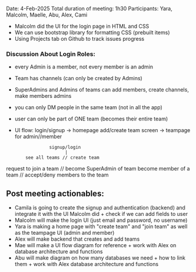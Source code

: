 Date: 4-Feb-2025 
Total duration of meeting: 1h30
Participants: Yara, Malcolm, Maelle, Abu, Alex, Cami

- Malcolm did the UI for the login page in HTML and CSS
- We can use bootstrap library for formatting CSS (prebuilt items)
- Using Projects tab on Github to track issues progress

### Discussion About Login Roles: 
- every Admin is a member, not every member is an admin
- Team has channels (can only be created by Admins)
- SuperAdmins and Admins of teams can add members, create channels, make members admins
- you can only DM people in the same team (not in all the app)
- user can only be part of ONE team (becomes their entire team)
- UI flow: login/signup -> homepage add/create team screen -> teampage for admin//member

                   signup/login
                         |
          see all teams // create team
 request to join a team // become SuperAdmin of team
become member of a team // accept/deny members to the team


## Post meeting actionables:
- Camila is going to create the signup and authentication (backend) and integrate it with the UI Malcolm did + check if we can add fields to user
- Malcolm will make the login UI (just email and password, no username)
- Yara is making a home page with "create team" and "join team" as well as the teampage UI (admin and member)
- Alex will make backend that creates and add teams 
- Mae will make a UI flow diagram for reference + work with Alex on database architecture and functions
- Abu will make diagram on how many databases we need + how to link them + work with Alex database architecture and functions


